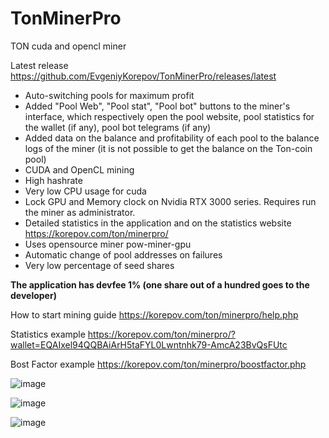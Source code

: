 # TonMinerPro
TON cuda and opencl miner

Latest release https://github.com/EvgeniyKorepov/TonMinerPro/releases/latest

- Auto-switching pools for maximum profit
- Added "Pool Web", "Pool stat", "Pool bot" buttons to the miner's interface, which respectively open the pool website, pool statistics for the wallet (if any), pool bot telegrams (if any)
- Added data on the balance and profitability of each pool to the balance logs of the miner (it is not possible to get the balance on the Ton-coin pool)
- CUDA and OpenCL mining
- High hashrate
- Very low CPU usage for cuda
- Lock GPU and Memory clock on Nvidia RTX 3000 series. Requires run the miner as administrator.
- Detailed statistics in the application and on the statistics website https://korepov.com/ton/minerpro/
- Uses opensource miner pow-miner-gpu
- Automatic change of pool addresses on failures
- Very low percentage of seed shares

**The application has devfee 1% (one share out of a hundred goes to the developer)**

How to start mining guide https://korepov.com/ton/minerpro/help.php

Statistics example https://korepov.com/ton/minerpro/?wallet=EQAIxel94QQBAiArH5taFYL0Lwntnhk79-AmcA23BvQsFUtc

Bost Factor example https://korepov.com/ton/minerpro/boostfactor.php

![image](https://user-images.githubusercontent.com/35364901/155695541-ca52e218-fc7b-4674-ac7e-15f3712d0e0a.png)

![image](https://user-images.githubusercontent.com/35364901/154995728-10ceb89f-287e-4e23-91d2-16aef7dc4c7a.png)

![image](https://user-images.githubusercontent.com/35364901/154995818-fe35af0d-28d8-4c9a-b0ea-3fc4846d8075.png)


